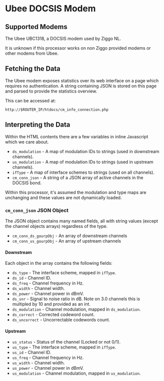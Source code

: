 # Ubee DOCSIS Modem


## Supported Modems

The Ubee UBC1318, a DOCSIS modem used by Ziggo NL.

It is unknown if this processor works on non Ziggo provided modems or other modems from Ubee.


## Fetching the Data

The Ubee modem exposes statistics over its web interface on a page which requires no authentication.
A string containing JSON is stored on this page and parsed to provide the statistics overview.

This can be accessed at:

```
http://$ROUTER_IP/htdocs/cm_info_connection.php
```

## Interpreting the Data

Within the HTML contents there are a few variables in inline Javascript which we care about.

 * `ds_modulation` - A map of modulation IDs to strings (used in downstream channels).
 * `us_modulation` - A map of modulation IDs to strings (used in upstream channels).
 * `ifType` - A map of interface schemes to strings (used on all channels).
 * `cm_conn_json` - A string of a JSON array of active channels in the DOCSIS bond.

Within this processor, it's assumed the modulation and type maps are unchanging and these values are not dynamically loaded.


### `cm_conn_json` JSON Object

The JSON object contains many named fields, all with string values (except the channel objects arrays) regardless of the type.

 * `cm_conn_ds_gourpObj` - An array of downstream channels
 * `cm_conn_us_gourpObj` - An array of upstream channels


#### Downstream

Each object in the array contains the following fields:

 * `ds_type` - The interface scheme, mapped in `ifType`.
 * `ds_id` - Channel ID.
 * `ds_freq` - Channel frequency in Hz.
 * `ds_width` - Channel width.
 * `ds_power` - Channel power in dBmV.
 * `ds_snr` - Signal to noise ratio in dB.
   Note on 3.0 channels this is multipled by 10 and provided as an int.
 * `ds_modulation` - Channel modulation, mapped in `ds_modulation`.
 * `ds_correct` - Corrected codeword count.
 * `ds_uncorrect` - Uncorrectable codewords count.


#### Upstream

 * `us_status` - Status of the channel (Locked or not 0/1).
 * `us_type` - The interface scheme, mapped in `ifType`.
 * `us_id` - Channel ID.
 * `us_freq` - Channel frequency in Hz.
 * `us_width` - Channel width.
 * `us_power` - Channel power in dBmV.
 * `us_modulation` - Channel modulation, mapped in `us_modulation`.

